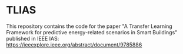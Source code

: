 # TLIAS
This repository contains the code for the paper "A Transfer Learning Framework for predictive energy-related scenarios in Smart Buildings" published in IEEE IAS: https://ieeexplore.ieee.org/abstract/document/9785886
